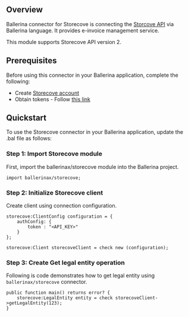 ## Overview
Ballerina connector for Storecove is connecting the [Storcove API](https://app.storecove.com/docs) via Ballerina language. It provides e-invoice management service.

This module supports Storecove API version 2.

## Prerequisites
Before using this connector in your Ballerina application, complete the following:
- Create [Storecove account](https://www.storecove.com/us/en/companies)
- Obtain tokens - Follow [this link](https://app.storecove.com/docs#_getting_started)
 
## Quickstart
To use the Storecove connector in your Ballerina application, update the .bal file as follows:
### Step 1: Import Storecove module
First, import the ballerinax/storecove module into the Ballerina project.
```ballerina
import ballerinax/storecove;
```

### Step 2: Initialize Storecove client
Create client using connection configuration.

```ballerina
storecove:ClientConfig configuration = {
    authConfig: {
        token : "<API_KEY>"
    }
};

storecove:Client storecoveClient = check new (configuration);
```

### Step 3: Create Get legal entity operation
Following is code demonstrates how to get legal entity using `ballerinax/storecove` connector.

```ballerina
public function main() returns error? {
    storecove:LegalEntity entity = check storecoveClient->getLegalEntity(123);
}
```
